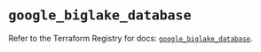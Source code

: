 # `google_biglake_database`

Refer to the Terraform Registry for docs: [`google_biglake_database`](https://registry.terraform.io/providers/hashicorp/google/6.32.0/docs/resources/biglake_database).
